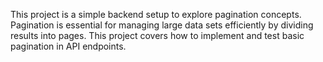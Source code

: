 This project is a simple backend setup to explore pagination concepts. Pagination is essential for managing large data sets efficiently by dividing results into pages. This project covers how to implement and test basic pagination in API endpoints.
